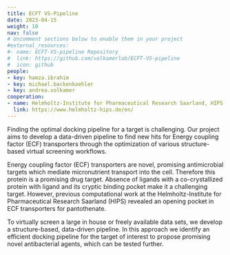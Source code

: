 ```yaml
---
title: ECFT VS-Pipeline
date: 2023-04-15
weight: 10
nav: false
# Uncomment sections below to enable them in your project
#external_resources:
#- name: ECFT-VS-pipeline Repository
#  link: https://github.com/volkamerlab/ECFT-VS-pipeline
#  icon: github
people:
- key: hamza.ibrahim
- key: michael.backenkoehler 
- key: andrea.volkamer
cooperation:
- name: Helmholtz-Institute for Pharmaceutical Research Saarland, HIPS
  link: https://www.helmholtz-hips.de/en/
---
```


Finding the optimal docking pipeline for a target is challenging. Our project aims to develop a data-driven pipeline to find new hits for Energy coupling factor (ECF) transporters through the optimization of various structure-based virtual screening workflows.

<!--more-->

Energy coupling factor (ECF) transporters are novel, promising antimicrobial targets which mediate micronutrient transport into the cell. Therefore this protein is a promising drug target. Absence of ligands with a co-crystallized protein with ligand and its cryptic binding pocket make it a challenging target. However, previous computational work at the Helmholtz-Institute for Pharmaceutical Research Saarland (HIPS) revealed an opening pocket in ECF transporters for pantothenate.

To virtually screen a large in house or freely available data sets, we develop a structure-based, data-driven pipeline. In this approach we identify an efficient docking pipeline for the target of interest to propose promising novel antibacterial agents, which can be tested further.
